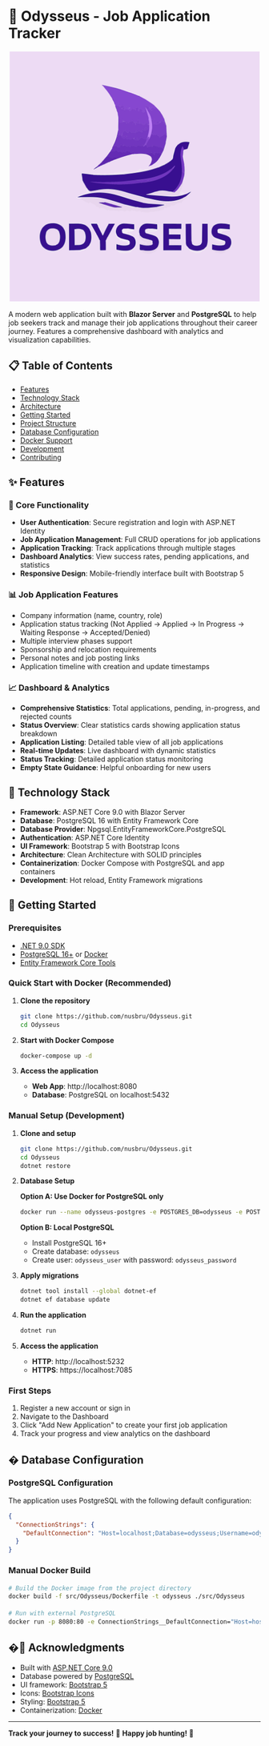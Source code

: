 # 🧭 Odysseus - Job Application Tracker

<div align="center">
  <img src="docs/logo.svg" alt="Odysseus Logo" width="500" height="500">
</div>

A modern web application built with **Blazor Server** and **PostgreSQL** to help job seekers track and manage their job applications throughout their career journey. Features a comprehensive dashboard with analytics and visualization capabilities.

## 📋 Table of Contents

- [Features](#-features)
- [Technology Stack](#-technology-stack)
- [Architecture](#-architecture)
- [Getting Started](#-getting-started)
- [Project Structure](#-project-structure)
- [Database Configuration](#-database-configuration)
- [Docker Support](#-docker-support)
- [Development](#-development)
- [Contributing](#-contributing)

## ✨ Features

### 🎯 Core Functionality
- **User Authentication**: Secure registration and login with ASP.NET Identity
- **Job Application Management**: Full CRUD operations for job applications
- **Application Tracking**: Track applications through multiple stages
- **Dashboard Analytics**: View success rates, pending applications, and statistics
- **Responsive Design**: Mobile-friendly interface built with Bootstrap 5

### 📊 Job Application Features
- Company information (name, country, role)
- Application status tracking (Not Applied → Applied → In Progress → Waiting Response → Accepted/Denied)
- Multiple interview phases support
- Sponsorship and relocation requirements
- Personal notes and job posting links
- Application timeline with creation and update timestamps

### 📈 Dashboard & Analytics
- **Comprehensive Statistics**: Total applications, pending, in-progress, and rejected counts
- **Status Overview**: Clear statistics cards showing application status breakdown
- **Application Listing**: Detailed table view of all job applications
- **Real-time Updates**: Live dashboard with dynamic statistics
- **Status Tracking**: Detailed application status monitoring
- **Empty State Guidance**: Helpful onboarding for new users

## 🚀 Technology Stack

- **Framework**: ASP.NET Core 9.0 with Blazor Server
- **Database**: PostgreSQL 16 with Entity Framework Core
- **Database Provider**: Npgsql.EntityFrameworkCore.PostgreSQL
- **Authentication**: ASP.NET Core Identity
- **UI Framework**: Bootstrap 5 with Bootstrap Icons
- **Architecture**: Clean Architecture with SOLID principles
- **Containerization**: Docker Compose with PostgreSQL and app containers
- **Development**: Hot reload, Entity Framework migrations

## 🚀 Getting Started

### Prerequisites

- [.NET 9.0 SDK](https://dotnet.microsoft.com/download/dotnet/9.0)
- [PostgreSQL 16+](https://www.postgresql.org/download/) or [Docker](https://www.docker.com/get-started)
- [Entity Framework Core Tools](https://docs.microsoft.com/en-us/ef/core/cli/dotnet)

### Quick Start with Docker (Recommended)

1. **Clone the repository**
   ```bash
   git clone https://github.com/nusbru/Odysseus.git
   cd Odysseus
   ```

2. **Start with Docker Compose**
   ```bash
   docker-compose up -d
   ```

3. **Access the application**
   - **Web App**: http://localhost:8080
   - **Database**: PostgreSQL on localhost:5432

### Manual Setup (Development)

1. **Clone and setup**
   ```bash
   git clone https://github.com/nusbru/Odysseus.git
   cd Odysseus
   dotnet restore
   ```

2. **Database Setup**
   
   **Option A: Use Docker for PostgreSQL only**
   ```bash
   docker run --name odysseus-postgres -e POSTGRES_DB=odysseus -e POSTGRES_USER=odysseus_user -e POSTGRES_PASSWORD=odysseus_password -p 5432:5432 -d postgres:16-alpine
   ```

   **Option B: Local PostgreSQL**
   - Install PostgreSQL 16+
   - Create database: `odysseus`
   - Create user: `odysseus_user` with password: `odysseus_password`

3. **Apply migrations**
   ```bash
   dotnet tool install --global dotnet-ef
   dotnet ef database update
   ```

4. **Run the application**
   ```bash
   dotnet run
   ```

5. **Access the application**
   - **HTTP**: http://localhost:5232
   - **HTTPS**: https://localhost:7085

### First Steps

1. Register a new account or sign in
2. Navigate to the Dashboard
3. Click "Add New Application" to create your first job application
4. Track your progress and view analytics on the dashboard

## �️ Database Configuration

### PostgreSQL Configuration

The application uses PostgreSQL with the following default configuration:

```json
{
  "ConnectionStrings": {
    "DefaultConnection": "Host=localhost;Database=odysseus;Username=odysseus_user;Password=odysseus_password;Port=5432"
  }
}
```

### Manual Docker Build
```bash
# Build the Docker image from the project directory
docker build -f src/Odysseus/Dockerfile -t odysseus ./src/Odysseus

# Run with external PostgreSQL
docker run -p 8080:80 -e ConnectionStrings__DefaultConnection="Host=host.docker.internal;Database=odysseus;Username=odysseus_user;Password=odysseus_password;Port=5432" odysseus
```

## �🙏 Acknowledgments

- Built with [ASP.NET Core 9.0](https://docs.microsoft.com/en-us/aspnet/core/)
- Database powered by [PostgreSQL](https://www.postgresql.org/)
- UI framework: [Bootstrap 5](https://getbootstrap.com/)
- Icons: [Bootstrap Icons](https://icons.getbootstrap.com/)
- Styling: [Bootstrap 5](https://getbootstrap.com/)
- Containerization: [Docker](https://www.docker.com/)

---

**Track your journey to success!** 🎯 **Happy job hunting!** 🚀
